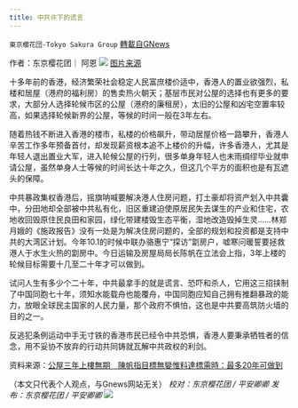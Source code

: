 ```yaml
---
title: 中共许下的谎言
---
```

`東京櫻花団-Tokyo Sakura Group` [轉載自GNews](https://gnews.org/zh-hans/1606106/)

作者：东京樱花团｜ 阿恩
![](https://lh3.googleusercontent.com/1LTXF8Rq7jz7qaEEkHHVmdQKjwHe-7PRrXkuBIKrSy1KJ5FukaxTjYJ8f_aJ4p2UmJSEuo82O2zNKsULTjsRJ9TeDcyEL8volo59rnhyn8CcrIBdXMCXRYFmm0sCZReFj7UF91AO=s1600)
[图片来源](https://www.hk01.com/%E7%A4%BE%E6%9C%83%E6%96%B0%E8%81%9E/690760/%E5%85%AC%E5%B1%8B%E4%B8%89%E5%B9%B4%E4%B8%8A%E6%A8%93%E7%84%A1%E6%9C%9F-%E9%99%B3%E5%B8%86%E6%8C%87%E7%9B%AE%E6%A8%99%E7%84%A1%E8%AE%8A%E6%83%9F%E6%96%99%E9%81%94%E6%A8%99%E9%9C%80%E6%99%82-%E6%9C%80%E5%A4%9A20%E5%B9%B4%E5%8F%AF%E5%81%9A%E5%88%B0)

十多年前的香港，经济繁荣社会稳定人民富庶楼价适中，香港人的置业欲强烈，私楼和居屋（港府的福利房）的售卖热火朝天；基层市民对公屋的选择也有更多的要求，大部分人选择轮候市区的公屋（港府的廉租房），太旧的公屋和凶宅空置率较高，如果选择轮候新界的公屋，等候的时间一般在3年左右。

随着热钱不断进入香港的楼市，私楼的价格飙升，带动居屋价格一路攀升，香港人辛苦工作多年预备首付，却发现薪资根本追不上楼价的升幅，许多香港人，尤其是年轻人退出置业大军，进入轮候公屋的行列，很多单身年轻人也未雨绸缪毕业就申请公屋，虽然单身人士等候的时间长达十年之久，但这几个平方的面积也是有瓦遮头的保障。

中共暴政集权香港后，摇旗呐喊要解决港人住房问题，打土豪却将资产划入中共囊中，分田地却全部被中共私有化，旧区重建迫使原居民失去谋生的产业和住宅，农地收回毁原住民良田和家园，绿化带建楼毁生态平衡，湿地改造毁掉生灵……林郑月娥的《施政报告》没有一处是为解决住房问题的，全部的规划和投资都是支持中共的大湾区计划。今年10.1的时候中联办骆惠宁“探访”劏房户，嘘寒问暖誓要拯救港人于水生火热的劏房中。今日运输及房屋局局长陈帆在立法会上指，3年上楼的轮候目标需要十几至二十年才可以做到。

试问人生有多少个二十年，中共最拿手的就是谎言、恐吓和杀人，它用这三招挟制了中国同胞七十年，须知水能载舟也能覆舟，中国同胞应知自己拥有推翻暴政的能力，放眼全球民主国家的人民力量，那个政府不惧怕，这也是中共要高筑防火墙的目的之一。

反逃犯条例运动中手无寸铁的香港市民已经令中共恐惧，香港人要秉承牺牲者的信念，用不妥协不放弃的行动共同铸就瓦解中共政权的利剑。

资料来源：[公屋三年上樓無期　陳帆指目標無變惟料達標需時：最多20年可做到](https://www.hk01.com/%E7%A4%BE%E6%9C%83%E6%96%B0%E8%81%9E/690760/%E5%85%AC%E5%B1%8B%E4%B8%89%E5%B9%B4%E4%B8%8A%E6%A8%93%E7%84%A1%E6%9C%9F-%E9%99%B3%E5%B8%86%E6%8C%87%E7%9B%AE%E6%A8%99%E7%84%A1%E8%AE%8A%E6%83%9F%E6%96%99%E9%81%94%E6%A8%99%E9%9C%80%E6%99%82-%E6%9C%80%E5%A4%9A20%E5%B9%B4%E5%8F%AF%E5%81%9A%E5%88%B0)

（本文只代表个人观点，与Gnews网站无关）
*校对：东京樱花团 / 平安卿卿*
*发布：东京樱花团 / 平安卿卿*
![](https://assets.gnews.org/wp-content/uploads/2021/09/image0-1-18.jpg)
